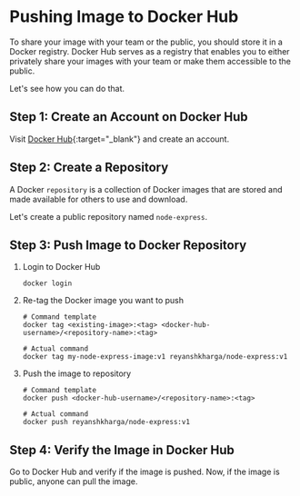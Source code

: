 # Pushing Image to Docker Hub

To share your image with your team or the public, you should store it in a Docker registry. Docker Hub serves as a registry that enables you to either privately share your images with your team or make them accessible to the public.

Let's see how you can do that.


## Step 1: Create an Account on Docker Hub

Visit [Docker Hub]{:target="_blank"} and create an account.


## Step 2: Create a Repository

A Docker `repository` is a collection of Docker images that are stored and made available for others to use and download.

Let's create a public repository named `node-express`.


## Step 3: Push Image to Docker Repository

1. Login to Docker Hub

    ```
    docker login
    ```


2. Re-tag the Docker image you want to push

    ```
    # Command template
    docker tag <existing-image>:<tag> <docker-hub-username>/<repository-name>:<tag>

    # Actual command
    docker tag my-node-express-image:v1 reyanshkharga/node-express:v1
    ```


3. Push the image to repository

    ```
    # Command template
    docker push <docker-hub-username>/<repository-name>:<tag>

    # Actual command
    docker push reyanshkharga/node-express:v1
    ```


## Step 4: Verify the Image in Docker Hub

Go to Docker Hub and verify if the image is pushed. Now, if the image is public, anyone can pull the image.



<!-- Hyperlinks -->
[Docker Hub]: https://hub.docker.com/